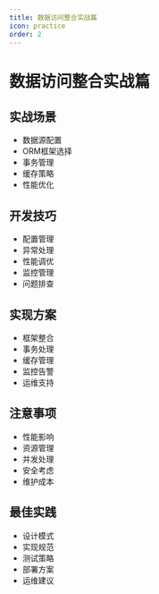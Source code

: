 ```yaml
---
title: 数据访问整合实战篇
icon: practice
order: 2
---
```


# 数据访问整合实战篇

## 实战场景
- 数据源配置
- ORM框架选择
- 事务管理
- 缓存策略
- 性能优化

## 开发技巧
- 配置管理
- 异常处理
- 性能调优
- 监控管理
- 问题排查

## 实现方案
- 框架整合
- 事务处理
- 缓存管理
- 监控告警
- 运维支持

## 注意事项
- 性能影响
- 资源管理
- 并发处理
- 安全考虑
- 维护成本

## 最佳实践
- 设计模式
- 实现规范
- 测试策略
- 部署方案
- 运维建议
